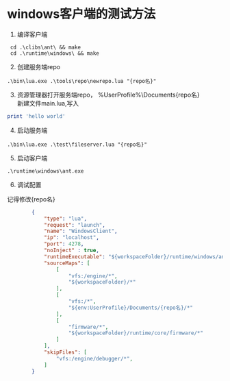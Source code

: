 # windows客户端的测试方法

1. 编译客户端
```
 cd .\clibs\ant\ && make
 cd .\runtime\windows\ && make
```

2. 创建服务端repo
```
.\bin\lua.exe .\tools\repo\newrepo.lua "{repo名}"
```

3. 资源管理器打开服务端repo， %UserProfile%\Documents\{repo名}\
新建文件main.lua,写入
```lua
print 'hello world'
```

4. 启动服务端
```
.\bin\lua.exe .\test\fileserver.lua "{repo名}"
```

5. 启动客户端
```
.\runtime\windows\ant.exe
```

6. 调试配置

记得修改{repo名}

```json
        {
            "type": "lua",
            "request": "launch",
            "name": "WindowsClient",
            "ip": "localhost",
            "port": 4278,
            "noInject" : true,
            "runtimeExecutable": "${workspaceFolder}/runtime/windows/ant.exe",
            "sourceMaps": [
                [
                    "vfs:/engine/*",
                    "${workspaceFolder}/*"
                ],
                [
                    "vfs:/*",
                    "${env:UserProfile}/Documents/{repo名}/*"
                ],
                [
                    "firmware/*",
                    "${workspaceFolder}/runtime/core/firmware/*"
                ]
            ],
            "skipFiles": [
                "vfs:/engine/debugger/*",
            ]
        }
```
